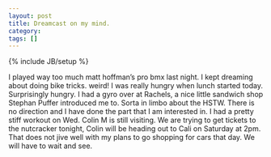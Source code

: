 ```yaml
---
layout: post
title: Dreamcast on my mind.
category: 
tags: []
---
```

{% include JB/setup %}

I played way too much matt hoffman’s pro bmx last night. I kept dreaming
about doing bike tricks. weird! I was really hungry when lunch started
today. Surprisingly hungry. I had a gyro over at Rachels, a nice little
sandwich shop Stephan Puffer introduced me to. Sorta in limbo about the
HSTW. There is no direction and I have done the part that I am
interested in. I had a pretty stiff workout on Wed. Colin M is still
visiting. We are trying to get tickets to the nutcracker tonight, Colin
will be heading out to Cali on Saturday at 2pm. That does not jive well
with my plans to go shopping for cars that day. We will have to wait and
see.
